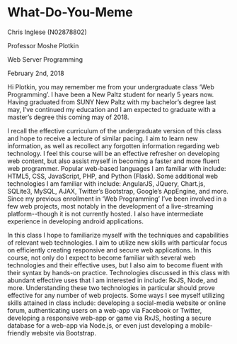 # What-Do-You-Meme

Chris Inglese (N02878802)

Professor Moshe Plotkin

Web Server Programming

February 2nd, 2018

Hi Plotkin, you may remember me from your undergraduate class ‘Web Programming’. I have been a New Paltz student for nearly 5 years now. Having graduated from SUNY New Paltz with my bachelor’s degree last may, I’ve continued my education and I am expected to graduate with a master’s degree this coming may of 2018. 

I recall the effective curriculum of the undergraduate version of this class and hope to receive a lecture of similar pacing. I aim to learn new information, as well as recollect any forgotten information regarding web technology. I feel this course will be an effective refresher on developing web content, but also assist myself in becoming a faster and more fluent web programmer. Popular web-based languages I am familiar with include: HTML5, CSS, JavaScript, PHP, and Python (Flask). Some additional web technologies I am familiar with include: AngularJS, JQuery, Chart.js, SQLite3, MySQL, AJAX, Twitter’s Bootstrap, Google’s AppEngine, and more. Since my previous enrollment in ‘Web Programming’ I’ve been involved in a few web projects, most notably in the development of a live-streaming platform--though it is not currently hosted. I also have intermediate experience in developing android applications.

In this class I hope to familiarize myself with the techniques and capabilities of relevant web technologies. I aim to utilize new skills with particular focus on efficiently creating  responsive and secure web applications. In this course, not only do I expect to become familiar with several web technologies and their effective uses, but I also aim to become fluent with their syntax by hands-on practice. Technologies discussed in this class with abundant effective uses that I am interested in include: RxJS, Node, and more. Understanding these two technologies in particular should prove effective for any number of web projects. Some ways I see myself utilizing skills attained in class include: developing a social-media website or online forum, authenticating users on a web-app via Facebook or Twitter, developing a responsive web-app or game via RxJS, hosting a secure database for a web-app via Node.js, or even just developing a mobile-friendly website via Bootstrap.

